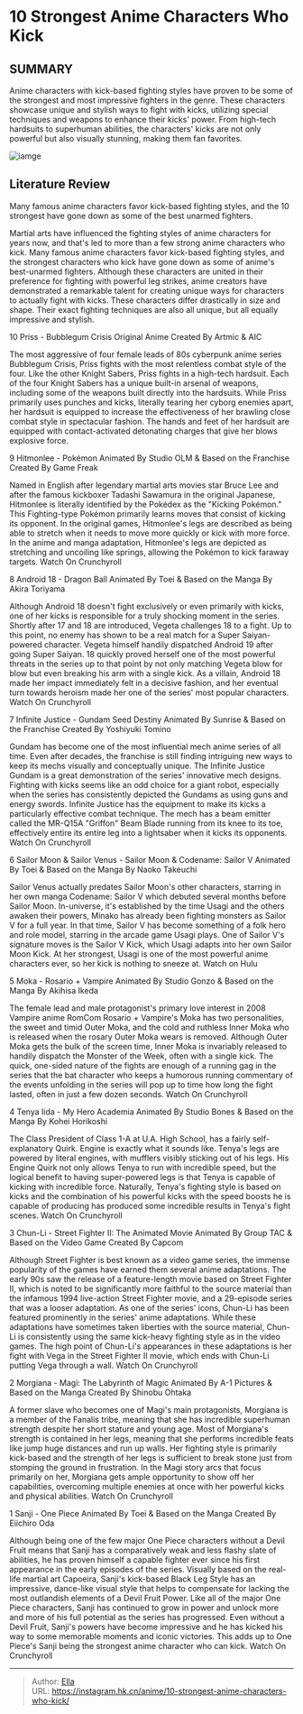 # 10 Strongest Anime Characters Who Kick


## SUMMARY 


 Anime characters with kick-based fighting styles have proven to be some of the strongest and most impressive fighters in the genre. 
 These characters showcase unique and stylish ways to fight with kicks, utilizing special techniques and weapons to enhance their kicks&#39; power. 
 From high-tech hardsuits to superhuman abilities, the characters&#39; kicks are not only powerful but also visually stunning, making them fan favorites. 

![iamge](https://static1.srcdn.com/wordpress/wp-content/uploads/2023/12/my-hero-academia-s-iida-sailor-moon-android-18.jpg)

## Literature Review

Many famous anime characters favor kick-based fighting styles, and the 10 strongest have gone down as some of the best unarmed fighters.




Martial arts have influenced the fighting styles of anime characters for years now, and that&#39;s led to more than a few strong anime characters who kick. Many famous anime characters favor kick-based fighting styles, and the strongest characters who kick have gone down as some of anime&#39;s best-unarmed fighters.
Although these characters are united in their preference for fighting with powerful leg strikes, anime creators have demonstrated a remarkable talent for creating unique ways for characters to actually fight with kicks. These characters differ drastically in size and shape. Their exact fighting techniques are also all unique, but all equally impressive and stylish.









 








 10  Priss - Bubblegum Crisis 
Original Anime Created By Artmic &amp; AIC
        

The most aggressive of four female leads of 80s cyberpunk anime series Bubblegum Crisis, Priss fights with the most relentless combat style of the four. Like the other Knight Sabers, Priss fights in a high-tech hardsuit. Each of the four Knight Sabers has a unique built-in arsenal of weapons, including some of the weapons built directly into the hardsuits. While Priss primarily uses punches and kicks, literally tearing her cyborg enemies apart, her hardsuit is equipped to increase the effectiveness of her brawling close combat style in spectacular fashion. The hands and feet of her hardsuit are equipped with contact-activated detonating charges that give her blows explosive force.





 9  Hitmonlee - Pokémon 
Animated By Studio OLM &amp; Based on the Franchise Created By Game Freak
        

Named in English after legendary martial arts movies star Bruce Lee and after the famous kickboxer Tadashi Sawamura in the original Japanese, Hitmonlee is literally identified by the Pokédex as the &#34;Kicking Pokémon.&#34; This Fighting-type Pokémon primarily learns moves that consist of kicking its opponent. In the original games, Hitmonlee&#39;s legs are described as being able to stretch when it needs to move more quickly or kick with more force. In the anime and manga adaptation, Hitmonlee&#39;s legs are depicted as stretching and uncoiling like springs, allowing the Pokémon to kick faraway targets.
Watch On Crunchyroll





 8  Android 18 - Dragon Ball 
Animated By Toei &amp; Based on the Manga By Akira Toriyama


 







Although Android 18 doesn&#39;t fight exclusively or even primarily with kicks, one of her kicks is responsible for a truly shocking moment in the series. Shortly after 17 and 18 are introduced, Vegeta challenges 18 to a fight. Up to this point, no enemy has shown to be a real match for a Super Saiyan-powered character. Vegeta himself handily dispatched Android 19 after going Super Saiyan. 18 quickly proved herself one of the most powerful threats in the series up to that point by not only matching Vegeta blow for blow but even breaking his arm with a single kick. As a villain, Android 18 made her impact immediately felt in a decisive fashion, and her eventual turn towards heroism made her one of the series&#39; most popular characters.
Watch On Crunchyroll





 7  Infinite Justice - Gundam Seed Destiny 
Animated By Sunrise &amp; Based on the Franchise Created By Yoshiyuki Tomino
        

Gundam has become one of the most influential mech anime series of all time. Even after decades, the franchise is still finding intriguing new ways to keep its mechs visually and conceptually unique. The Infinite Justice Gundam is a great demonstration of the series&#39; innovative mech designs. Fighting with kicks seems like an odd choice for a giant robot, especially when the series has consistently depicted the Gundams as using guns and energy swords. Infinite Justice has the equipment to make its kicks a particularly effective combat technique. The mech has a beam emitter called the MR-Q15A &#34;Griffon&#34; Beam Blade running from its knee to its toe, effectively entire its entire leg into a lightsaber when it kicks its opponents.
Watch On Crunchyroll





 6  Sailor Moon &amp; Sailor Venus - Sailor Moon &amp; Codename: Sailor V 
Animated By Toei &amp; Based on the Manga By Naoko Takeuchi


 







Sailor Venus actually predates Sailor Moon&#39;s other characters, starring in her own manga Codename: Sailor V which debuted several months before Sailor Moon. In-universe, it&#39;s established by the time Usagi and the others awaken their powers, Minako has already been fighting monsters as Sailor V for a full year. In that time, Sailor V has become something of a folk hero and role model, starring in the arcade game Usagi plays. One of Sailor V&#39;s signature moves is the Sailor V Kick, which Usagi adapts into her own Sailor Moon Kick. At her strongest, Usagi is one of the most powerful anime characters ever, so her kick is nothing to sneeze at.
Watch on Hulu





 5  Moka - Rosario &#43; Vampire 
Animated By Studio Gonzo &amp; Based on the Manga By Akihisa Ikeda
        

The female lead and male protagonist&#39;s primary love interest in 2008 Vampire anime RomCom Rosario &#43; Vampire&#39;s Moka has two personalities, the sweet and timid Outer Moka, and the cold and ruthless Inner Moka who is released when the rosary Outer Moka wears is removed. Although Outer Moka gets the bulk of the screen time, Inner Moka is invariably released to handily dispatch the Monster of the Week, often with a single kick. The quick, one-sided nature of the fights are enough of a running gag in the series that the bat character who keeps a humorous running commentary of the events unfolding in the series will pop up to time how long the fight lasted, often in just a few dozen seconds.
Watch On Crunchyroll





 4  Tenya Iida - My Hero Academia 
Animated By Studio Bones &amp; Based on the Manga By Kohei Horikoshi


 







The Class President of Class 1-A at U.A. High School, has a fairly self-explanatory Quirk. Engine is exactly what it sounds like. Tenya&#39;s legs are powered by literal engines, with mufflers visibly sticking out of his legs. His Engine Quirk not only allows Tenya to run with incredible speed, but the logical benefit to having super-powered legs is that Tenya is capable of kicking with incredible force. Naturally, Tenya&#39;s fighting style is based on kicks and the combination of his powerful kicks with the speed boosts he is capable of producing has produced some incredible results in Tenya&#39;s fight scenes.
Watch On Crunchyroll





 3  Chun-Li - Street Fighter II: The Animated Movie 
Animated By Group TAC &amp; Based on the Video Game Created By Capcom
        

Although Street Fighter is best known as a video game series, the immense popularity of the games have earned them several anime adaptations. The early 90s saw the release of a feature-length movie based on Street Fighter II, which is noted to be significantly more faithful to the source material than the infamous 1994 live-action Street Fighter movie, and a 29-episode series that was a looser adaptation.
As one of the series&#39; icons, Chun-Li has been featured prominently in the series&#39; anime adaptations. While these adaptations have sometimes taken liberties with the source material, Chun-Li is consistently using the same kick-heavy fighting style as in the video games. The high point of Chun-Li&#39;s appearances in these adaptations is her fight with Vega in the Street Fighter II movie, which ends with Chun-Li putting Vega through a wall.
Watch On Crunchyroll





 2  Morgiana - Magi: The Labyrinth of Magic 
Animated By A-1 Pictures &amp; Based on the Manga Created By Shinobu Ohtaka
        

A former slave who becomes one of Magi&#39;s main protagonists, Morgiana is a member of the Fanalis tribe, meaning that she has incredible superhuman strength despite her short stature and young age. Most of Morgiana&#39;s strength is contained in her legs, meaning that she performs incredible feats like jump huge distances and run up walls. Her fighting style is primarily kick-based and the strength of her legs is sufficient to break stone just from stomping the ground in frustration. In the Magi story arcs that focus primarily on her, Morgiana gets ample opportunity to show off her capabilities, overcoming multiple enemies at once with her powerful kicks and physical abilities.
Watch On Crunchyroll





 1  Sanji - One Piece 
Animated By Toei &amp; Based on the Manga Created By Eiichiro Oda


 







Although being one of the few major One Piece characters without a Devil Fruit means that Sanji has a comparatively weak and less flashy slate of abilities, he has proven himself a capable fighter ever since his first appearance in the early episodes of the series. Visually based on the real-life martial art Capoeira, Sanji&#39;s kick-based Black Leg Style has an impressive, dance-like visual style that helps to compensate for lacking the most outlandish elements of a Devil Fruit Power. Like all of the major One Piece characters, Sanji has continued to grow in power and unlock more and more of his full potential as the series has progressed. Even without a Devil Fruit, Sanji&#39;s powers have become impressive and he has kicked his way to some memorable moments and iconic victories. This adds up to One Piece&#39;s Sanji being the strongest anime character who can kick.
Watch On Crunchyroll

---

> Author: [Ella](https://instagram.hk.cn/)  
> URL: https://instagram.hk.cn/anime/10-strongest-anime-characters-who-kick/  

